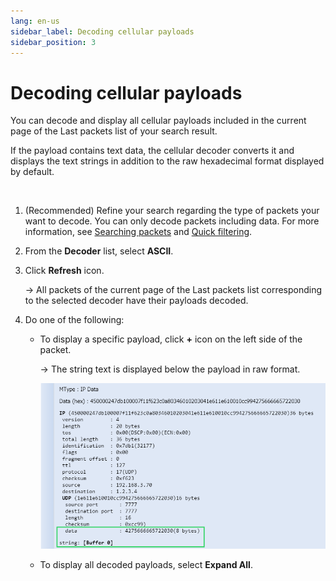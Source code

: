 ```yaml
---
lang: en-us
sidebar_label: Decoding cellular payloads
sidebar_position: 3
---
```


# Decoding cellular payloads

You can decode and display all cellular payloads included in the current
page of the Last packets list of your
search result.

If the payload contains text data, the cellular decoder converts it and
displays the text strings in addition to the raw hexadecimal format
displayed by default.

 

1.  (Recommended) Refine your search regarding the type of packets your
    want to decode. You can only decode packets including data. For more
    information, see [Searching packets](../filtering/search-packets)
    and [Quick filtering](../filtering/quick-filtering).

2.  From the **Decoder** list, select **ASCII**.

3.  Click **Refresh** icon.

    -\> All packets of the current page of the Last packets list corresponding to the
    selected decoder have their payloads decoded.

4.  Do one of the following:

    - To display a specific payload, click **+** icon on the left side
      of the packet.

      -\> The string text is displayed below the payload in raw format.
      
      ![](./_images/cellulardecodedpayload.png)

    - To display all decoded payloads, select **Expand All**.
